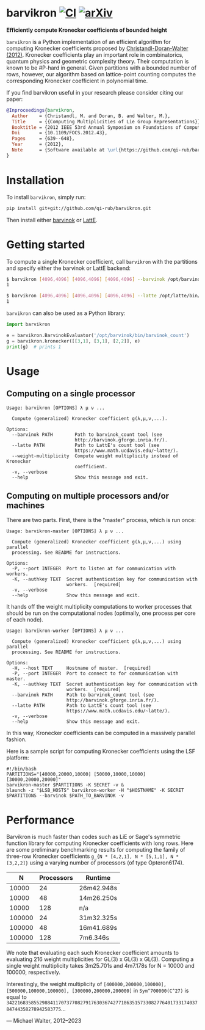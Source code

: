 # barvikron [![CI](https://github.com/qi-rub/barvikron/actions/workflows/ci.yml/badge.svg)](https://github.com/qi-rub/barvikron/actions/workflows/ci.yml) [![arXiv](http://img.shields.io/badge/arXiv-1204.4379-blue.svg?style=flat)](http://arxiv.org/abs/1204.4379)

**Efficiently compute Kronecker coefficients of bounded height**

`barvikron` is a Python implementation of an efficient algorithm for computing Kronecker coefficients proposed by [Christandl-Doran-Walter (2012)](http://arxiv.org/abs/1204.4379). Kronecker coefficients play an important role in combinatorics, quantum physics and geometric complexity theory. Their computation is known to be #P-hard in general. Given partitions with a bounded number of rows, however, our algorithm based on lattice-point counting computes the corresponding Kronecker coefficient in polynomial time.

If you find barvikron useful in your research please consider citing our paper:
```bibtex
@Inproceedings{barvikron,
  Author    = {Christandl, M. and Doran, B. and Walter, M.},
  Title     = {{Computing Multiplicities of Lie Group Representations}},
  Booktitle = {2012 IEEE 53rd Annual Symposium on Foundations of Computer Science (FOCS)},
  Doi       = {10.1109/FOCS.2012.43},
  Pages     = {639--648},
  Year      = {2012},
  Note      = {Software available at \url{https://github.com/qi-rub/barvikron/}.},
}
```

# Installation

To install `barvikron`, simply run:
```bash
pip install git+git://github.com/qi-rub/barvikron.git
```
Then install either [barvinok](https://barvinok.sourceforge.io) or [LattE](https://www.math.ucdavis.edu/~latte/).

# Getting started

To compute a single Kronecker coefficient, call `barvikron` with the partitions and specify either the barvinok or LattE backend:
```bash
$ barvikron [4096,4096] [4096,4096] [4096,4096] --barvinok /opt/barvinok/bin/barvinok_count
1

$ barvikron [4096,4096] [4096,4096] [4096,4096] --latte /opt/latte/bin/count
1
```

`barvikron` can also be used as a Python library:
```python
import barvikron

e = barvikron.BarvinokEvaluator('/opt/barvinok/bin/barvinok_count')
g = barvikron.kronecker([[3,1], [3,1], [2,2]], e)
print(g)  # prints 1
```

# Usage

## Computing on a single processor

```
Usage: barvikron [OPTIONS] λ μ ν ...

  Compute (generalized) Kronecker coefficient g(λ,μ,ν,...).

Options:
  --barvinok PATH        Path to barvinok_count tool (see
                         http://barvinok.gforge.inria.fr/).
  --latte PATH           Path to LattE's count tool (see
                         https://www.math.ucdavis.edu/~latte/).
  --weight-multiplicity  Compute weight multiplicity instead of Kronecker
                         coefficient.
  -v, --verbose
  --help                 Show this message and exit.
```

## Computing on multiple processors and/or machines

There are two parts. First, there is the "master" process, which is run once:
```
Usage: barvikron-master [OPTIONS] λ μ ν ...

  Compute (generalized) Kronecker coefficient g(λ,μ,ν,...) using parallel
  processing. See README for instructions.

Options:
  -P, --port INTEGER  Port to listen at for communication with workers.
  -K, --authkey TEXT  Secret authentication key for communication with
                      workers.  [required]
  -v, --verbose
  --help              Show this message and exit.
```
It hands off the weight multiplicity computations to worker processes that should be run on the computational nodes (optimally, one process per core of each node).
```
Usage: barvikron-worker [OPTIONS] λ μ ν ...

  Compute (generalized) Kronecker coefficient g(λ,μ,ν,...) using parallel
  processing. See README for instructions.

Options:
  -H, --host TEXT     Hostname of master.  [required]
  -P, --port INTEGER  Port to connect to for communication with master.
  -K, --authkey TEXT  Secret authentication key for communication with
                      workers.  [required]
  --barvinok PATH     Path to barvinok_count tool (see
                      http://barvinok.gforge.inria.fr/).
  --latte PATH        Path to LattE's count tool (see
                      https://www.math.ucdavis.edu/~latte/).
  -v, --verbose
  --help              Show this message and exit.
```
In this way, Kronecker coefficients can be computed in a massively parallel fashion.

Here is a sample script for computing Kronecker coefficients using the LSF platform:
```
#!/bin/bash
PARTITIONS="[40000,20000,10000] [50000,10000,10000] [30000,20000,20000]"
barvikron-master $PARTITIONS -K SECRET -v &
blaunch -z "$LSB_HOSTS" barvikron-worker -H "$HOSTNAME" -K SECRET $PARTITIONS --barvinok $PATH_TO_BARVINOK -v
```

# Performance

Barvikron is much faster than codes such as LiE or Sage's symmetric function library for computing Kronecker coefficients with long rows. Here are some preliminary benchmarking results for computing the family of three-row Kronecker coefficients `g_{N * [4,2,1], N * [5,1,1], N * [3,2,2]}` using a varying number of processors (of type Opteron6174).

| N | Processors | Runtime |
| ------- | --- | ---------- |
|  10000  |  24 | 26m42.948s |
|  10000  |	 48	| 14m26.250s |
|  10000	| 128	|  n/a       |
| 100000	|  24	| 31m32.325s |
| 100000	|  48	| 16m41.689s |
| 100000	| 128 |	 7m6.346s  |


We note that evaluating each such Kronecker coefficient amounts to evaluating 216 weight multiplicities for GL(3) x GL(3) x GL(3). Computing a single weight multiplicity takes 3m25.701s and 4m7.178s for N = 10000 and 100000, respectively.

Interestingly, the weight multiplicity of `[400000,200000,100000], [500000,100000,100000], [300000,200000,200000]` in `Sym^700000(C^27)` is equal to `342216835855298841170737708279176303674277186351573308277640173317403784744358278942583775`...

— Michael Walter, 2012–2023

